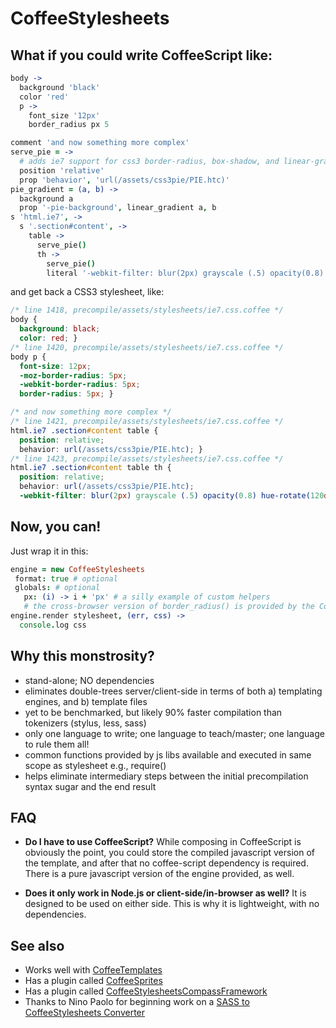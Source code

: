 # CoffeeStylesheets

## What if you could write CoffeeScript like:

```coffeescript
body ->
  background 'black'
  color 'red'
  p ->
    font_size '12px'
    border_radius px 5

comment 'and now something more complex'
serve_pie = ->
  # adds ie7 support for css3 border-radius, box-shadow, and linear-gradient
  position 'relative'
  prop 'behavior', 'url(/assets/css3pie/PIE.htc)'
pie_gradient = (a, b) ->
  background a
  prop '-pie-background', linear_gradient a, b
s 'html.ie7', ->
  s '.section#content', ->
    table ->
      serve_pie()
      th ->
        serve_pie()
        literal '-webkit-filter: blur(2px) grayscale (.5) opacity(0.8) hue-rotate(120deg);'
```

and get back a CSS3 stylesheet, like:

```css
/* line 1418, precompile/assets/stylesheets/ie7.css.coffee */
body {
  background: black;
  color: red; }
/* line 1420, precompile/assets/stylesheets/ie7.css.coffee */
body p {
  font-size: 12px;
  -moz-border-radius: 5px;
  -webkit-border-radius: 5px;
  border-radius: 5px; }

/* and now something more complex */
/* line 1421, precompile/assets/stylesheets/ie7.css.coffee */
html.ie7 .section#content table {
  position: relative;
  behavior: url(/assets/css3pie/PIE.htc); }
/* line 1423, precompile/assets/stylesheets/ie7.css.coffee */
html.ie7 .section#content table th {
  position: relative;
  behavior: url(/assets/css3pie/PIE.htc); 
  -webkit-filter: blur(2px) grayscale (.5) opacity(0.8) hue-rotate(120deg); }
```

## Now, you can!

Just wrap it in this:

```coffeescript
engine = new CoffeeStylesheets
 format: true # optional
 globals: # optional
   px: (i) -> i + 'px' # a silly example of custom helpers
   # the cross-browser version of border_radius() is provided by the CoffeeStylesheetsCompassFramework plugin 
engine.render stylesheet, (err, css) ->
  console.log css
```

## Why this monstrosity?

* stand-alone; NO dependencies
* eliminates double-trees server/client-side in terms of both a) templating engines, and b) template files
* yet to be benchmarked, but likely 90% faster compilation than tokenizers (stylus, less, sass)
* only one language to write; one language to teach/master; one language to rule them all!
* common functions provided by js libs available and executed in same scope as stylesheet e.g., require()
* helps eliminate intermediary steps between the initial precompilation syntax sugar and the end result

## FAQ

 * **Do I have to use CoffeeScript?**
 While composing in CoffeeScript is obviously the point, you could store the compiled javascript version of the
template, and after that no coffee-script dependency is required. There is a pure javascript version of
the engine provided, as well.

 * **Does it only work in Node.js or client-side/in-browser as well?**
 It is designed to be used on either side. This is why it is lightweight, with no dependencies.

## See also

* Works well with [CoffeeTemplates](https://github.com/mikesmullin/coffee-templates) 
* Has a plugin called [CoffeeSprites](https://github.com/mikesmullin/coffee-sprites)
* Has a plugin called [CoffeeStylesheetsCompassFramework](https://github.com/mikesmullin/coffee-stylesheets-compass-framework)
* Thanks to Nino Paolo for beginning work on a [SASS to CoffeeStylesheets Converter](https://github.com/paolooo/coffee-espresso-two-shots)

